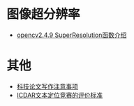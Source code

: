 # 图像超分辨率
* [opencv2.4.9 SuperResolution函数介绍](https://github.com/yan647/Blog/issues/3 )

# 其他
* [科技论文写作注意事项](https://github.com/yan647/Blog/issues/1 )
* [ICDAR文本定位竞赛的评价标准](https://github.com/yan647/Blog/issues/2 )
